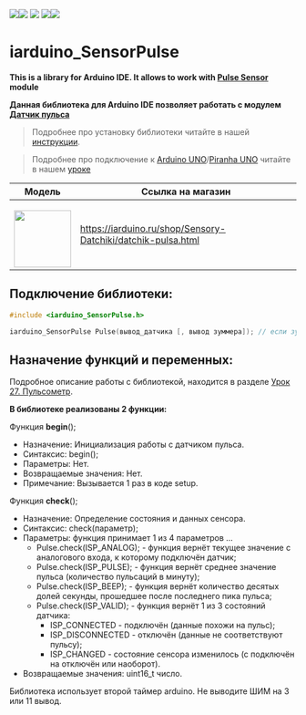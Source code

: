 [![](https://iarduino.ru/img/logo.svg)](https://iarduino.ru)[![](https://wiki.iarduino.ru/img/git-shop.svg?3)](https://iarduino.ru) [![](https://wiki.iarduino.ru/img/git-wiki.svg?2)](https://wiki.iarduino.ru) [![](https://wiki.iarduino.ru/img/git-lesson.svg?2)](https://lesson.iarduino.ru)[![](https://wiki.iarduino.ru/img/git-forum.svg?2)](http://forum.trema.ru)

# iarduino\_SensorPulse

**This is a library for Arduino IDE. It allows to work with [Pulse Sensor](https://iarduino.ru/shop/Sensory-Datchiki/datchik-pulsa.html) module**

**Данная библиотека для Arduino IDE позволяет работать с модулем [Датчик пульса](https://iarduino.ru/shop/Sensory-Datchiki/datchik-pulsa.html)**

> Подробнее про установку библиотеки читайте в нашей [инструкции](https://wiki.iarduino.ru/page/Installing_libraries/).

> Подробнее про подключение к [Arduino UNO](https://iarduino.ru/shop/boards/arduino-uno-r3.html)/[Piranha UNO](https://iarduino.ru/shop/boards/piranha-uno-r3.html) читайте в нашем [уроке](https://lesson.iarduino.ru/page/urok-27-pulsometr/)


| Модель | Ссылка на магазин |
|---|---|
| <p></p> <img src="https://wiki.iarduino.ru/img/resources/677/677.svg" width="100px"></img>| https://iarduino.ru/shop/Sensory-Datchiki/datchik-pulsa.html |


## Подключение библиотеки:

```C++
#include <iarduino_SensorPulse.h>

iarduino_SensorPulse Pulse(вывод_датчика [, вывод зуммера]); // если зуммер не используется, то второй аргумент не указывается.
```

## Назначение функций и переменных:

Подробное описание работы с библиотекой, находится в разделе [Урок 27. Пульсометр](https://lesson.iarduino.ru/page/urok-27-pulsometr/).

**В библиотеке реализованы 2 функции:**

Функция **begin**();

- Назначение: Инициализация работы с датчиком пульса.
- Синтаксис: begin();
- Параметры: Нет.
- Возвращаемые значения: Нет.
- Примечание: Вызывается 1 раз в коде setup.

Функция **check**();

- Назначение: Определение состояния и данных сенсора.
- Синтаксис: check(параметр);
- Параметры: функция принимает 1 из 4 параметров ...
    - Pulse.check(ISP\_ANALOG); - функция вернёт текущее значение с аналогового входа, к которому подключён датчик;
    - Pulse.check(ISP\_PULSE); - функция вернёт среднее значение пульса (количество пульсаций в минуту);
    - Pulse.check(ISP\_BEEP); - функция вернёт количество десятых долей секунды, прошедшее после последнего пика пульса;
    - Pulse.check(ISP\_VALID); - функция вернёт 1 из 3 состояний датчика:
        - ISP_CONNECTED - подключён (данные похожи на пульс);
        - ISP_DISCONNECTED - отключён (данные не соответствуют пульсу);
        - ISP_CHANGED - состояние сенсора изменилось (с подключён на отключён или наоборот).
- Возвращаемые значения: uint16\_t число.

Библиотека использует второй таймер arduino. Не выводите ШИМ на 3 или 11 вывод.

